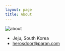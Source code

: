 ```yaml
---
layout: page
title: About
---
```

![about](public/size.png)

- Jeju, South Korea
- herosdoor@paran.com

